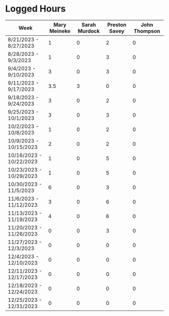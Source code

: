 # Logged Hours
| Week | Mary Meineke | Sarah Murdock | Preston Savey | John Thompson |
| ----------- | ----------- | ----------- | ----------- | ----------- |
| 8/21/2023 - 8/27/2023 | 1 | 0 | 2 | 0 |
| 8/28/2023 - 9/3/2023 | 1 | 0 | 3 | 0 |
| 9/4/2023 - 9/10/2023 | 3 | 0 | 3 | 0 |
| 9/11/2023 - 9/17/2023 | 3.5 | 3 | 0 | 0 |
| 9/18/2023 - 9/24/2023 | 3 | 0 | 2 | 0 |
| 9/25/2023 - 10/1/2023 | 3 | 0 | 3 | 0 |
| 10/2/2023 - 10/8/2023 | 1 | 0 | 2 | 0 |
| 10/9/2023 - 10/15/2023 | 2 | 0 | 2 | 0 |
| 10/16/2023 - 10/22/2023 | 1 | 0 | 5 | 0 |
| 10/23/2023 - 10/29/2023 | 1 | 0 | 5 | 0 |
| 10/30/2023 - 11/5/2023 | 6 | 0 | 3 | 0 |
| 11/6/2023 - 11/12/2023 | 3 | 0 | 6 | 0 |
| 11/13/2023 - 11/19/2023 | 4 | 0 | 6 | 0 |
| 11/20/2023 - 11/26/2023 | 0 | 0 | 3 | 0 |
| 11/27/2023 - 12/3/2023 | 0 | 0 | 0 | 0 |
| 12/4/2023 - 12/10/2023 | 0 | 0 | 0 | 0 |
| 12/11/2023 - 12/17/2023 | 0 | 0 | 0 | 0 |
| 12/18/2023 - 12/24/2023 | 0 | 0 | 0 | 0 |
| 12/25/2023 - 12/31/2023 | 0 | 0 | 0 | 0 |
